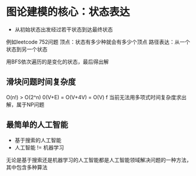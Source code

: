 # 图论建模的核心：状态表达
- 从初始状态出发经过若干状态到达最终状态

例如leetcode 752问题
顶点：状态有多少种就会有多少个顶点
路径表达：从一个状态到另一个状态

用BFS依次遍历的是变化的状态，最后得出解

## 滑块问题时间复杂度
O(n!) > O(2^n)
0(V+E) = O(V+4V) = O(V)
f
当前无法用多项式时间复杂度求出解，属于NP问题

## 最简单的人工智能
- 基于搜索的人工智能
- 人工智能 != 机器学习

无论是基于搜索还是机器学习的人工智能都是人工智能领域解决问题的一种方法，其中包含多种算法